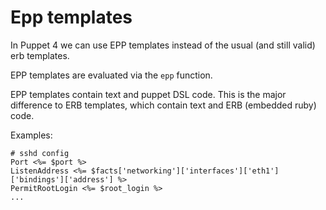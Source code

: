 # Epp templates

In Puppet 4 we can use EPP templates instead of the usual (and still valid) erb templates.

EPP templates are evaluated via the  ```epp``` function.

EPP templates contain text and puppet DSL code. This is the major difference to ERB templates, which contain text and ERB (embedded ruby) code.

Examples:

    # sshd config
    Port <%= $port %>
    ListenAddress <%= $facts['networking']['interfaces']['eth1']['bindings']['address'] %>
    PermitRootLogin <%= $root_login %>
    ...

